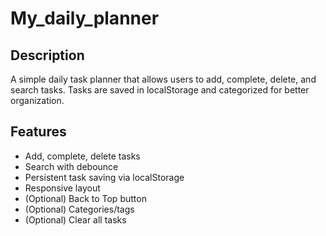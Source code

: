 # My_daily_planner

## Description
A simple daily task planner that allows users to add, complete, delete, and search tasks. Tasks are saved in localStorage and categorized for better organization.

## Features
- Add, complete, delete tasks
- Search with debounce
- Persistent task saving via localStorage
- Responsive layout
- (Optional) Back to Top button
- (Optional) Categories/tags
- (Optional) Clear all tasks

